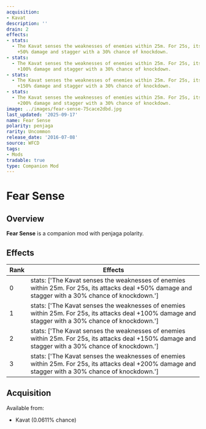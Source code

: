 ```yaml
---
acquisition:
- Kavat
description: ''
drain: 2
effects:
- stats:
  - The Kavat senses the weaknesses of enemies within 25m. For 25s, its attacks deal
    +50% damage and stagger with a 30% chance of knockdown.
- stats:
  - The Kavat senses the weaknesses of enemies within 25m. For 25s, its attacks deal
    +100% damage and stagger with a 30% chance of knockdown.
- stats:
  - The Kavat senses the weaknesses of enemies within 25m. For 25s, its attacks deal
    +150% damage and stagger with a 30% chance of knockdown.
- stats:
  - The Kavat senses the weaknesses of enemies within 25m. For 25s, its attacks deal
    +200% damage and stagger with a 30% chance of knockdown.
image: ../images/fear-sense-75cace2dbd.jpg
last_updated: '2025-09-17'
name: Fear Sense
polarity: penjaga
rarity: Uncommon
release_date: '2016-07-08'
source: WFCD
tags:
- Mods
tradable: true
type: Companion Mod
---
```


# Fear Sense

## Overview

**Fear Sense** is a companion mod with penjaga polarity.

## Effects

| Rank | Effects |
|------|----------|
| 0 | stats: ['The Kavat senses the weaknesses of enemies within 25m. For 25s, its attacks deal +50% damage and stagger with a 30% chance of knockdown.'] |
| 1 | stats: ['The Kavat senses the weaknesses of enemies within 25m. For 25s, its attacks deal +100% damage and stagger with a 30% chance of knockdown.'] |
| 2 | stats: ['The Kavat senses the weaknesses of enemies within 25m. For 25s, its attacks deal +150% damage and stagger with a 30% chance of knockdown.'] |
| 3 | stats: ['The Kavat senses the weaknesses of enemies within 25m. For 25s, its attacks deal +200% damage and stagger with a 30% chance of knockdown.'] |

## Acquisition

Available from:
- Kavat (0.0611% chance)

